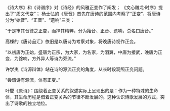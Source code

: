 

《诗大序》和《诗谱序》对《诗经》的风雅正变作了阐发；
《文心雕龙·时序》提出了“质文代变”；
杨士弘的《唐音》首先在唐诗的范围内考察了“正变”，将唐诗分为“始音”、“正音”、“遗响”三类：

“于是审其音律之正变，而择其精粹，分为始音、正音、遗响，总名曰唐音。”

高棅的《唐诗品汇》依旧是以唐诗为考察对象，将晚唐诗视作正变。

“以初唐为正始，盛唐为正宗，为大家，为名家，为羽翼，中唐为接武，晚唐为正变，为馀响，方外异人等诗为旁流。”

许学夷《诗源辩体》站在诗的源流正变的角度，从长时段观照正变问题。

“尝谓诗有源流，体有正变。”

叶燮《原诗》：围绕着正变关系的叙述实际上呈现出的是：作为一种特殊的生命体，其生命历程是借着正变关系的节律不断发展的。这种认识诗歌发展的方式，突出了诗歌的独立地位。





